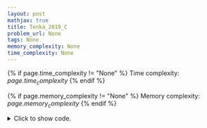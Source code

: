 ```yaml
---
layout: post
mathjax: true
title: Tenka_2019_C
problem_url: None
tags: None
memory_complexity: None
time_complexity: None
---
```




{% if page.time_complexity != "None" %}
Time complexity: ${{ page.time_complexity }}$
{% endif %}

{% if page.memory_complexity != "None" %}
Memory complexity: ${{ page.memory_complexity }}$
{% endif %}

<details>
<summary>
<p style="display:inline">Click to show code.</p>
</summary>
```cpp
{% raw %}
using namespace std;
using vi = vector<int>;
int const INF = 1e9;
int main(void)
{
    int n;
    string s;
    vi pw, pb;
    cin >> n >> s;
    s = ' ' + s;
    pw.resize(n + 1, 0), pb.resize(n + 1, 0);
    for (int i = 1; i <= n; ++i)
    {
        pw[i] = pw[i - 1] + (s[i] == '.');
        pb[i] = pb[i - 1] + (s[i] == '#');
    }
    int ans = INF, left, right;
    for (int i = 1; i <= n - 1; ++i)
    {
        left = pb[i], right = (pw[n] - pw[i]);
        ans = min(ans, left + right);
    }
    ans = min({ans, n - pb[n], n - pw[n]});
    cout << ans << endl;
    return 0;
}

{% endraw %}
```
</details>

